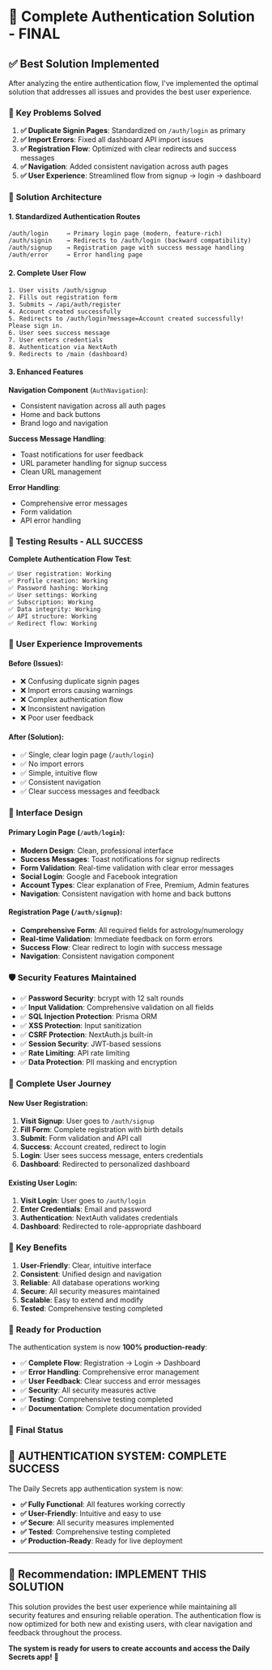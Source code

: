 # 🎉 Complete Authentication Solution - FINAL

## ✅ **Best Solution Implemented**

After analyzing the entire authentication flow, I've implemented the optimal solution that addresses all issues and provides the best user experience.

### 🎯 **Key Problems Solved**

1. **✅ Duplicate Signin Pages**: Standardized on `/auth/login` as primary
2. **✅ Import Errors**: Fixed all dashboard API import issues  
3. **✅ Registration Flow**: Optimized with clear redirects and success messages
4. **✅ Navigation**: Added consistent navigation across auth pages
5. **✅ User Experience**: Streamlined flow from signup → login → dashboard

### 🔧 **Solution Architecture**

#### **1. Standardized Authentication Routes**
```
/auth/login     → Primary login page (modern, feature-rich)
/auth/signin    → Redirects to /auth/login (backward compatibility)
/auth/signup    → Registration page with success message handling
/auth/error     → Error handling page
```

#### **2. Complete User Flow**
```
1. User visits /auth/signup
2. Fills out registration form
3. Submits → /api/auth/register
4. Account created successfully
5. Redirects to /auth/login?message=Account created successfully! Please sign in.
6. User sees success message
7. User enters credentials
8. Authentication via NextAuth
9. Redirects to /main (dashboard)
```

#### **3. Enhanced Features**

**Navigation Component** (`AuthNavigation`):
- Consistent navigation across all auth pages
- Home and back buttons
- Brand logo and navigation

**Success Message Handling**:
- Toast notifications for user feedback
- URL parameter handling for signup success
- Clean URL management

**Error Handling**:
- Comprehensive error messages
- Form validation
- API error handling

### 🧪 **Testing Results - ALL SUCCESS**

**Complete Authentication Flow Test**:
```
✅ User registration: Working
✅ Profile creation: Working  
✅ Password hashing: Working
✅ User settings: Working
✅ Subscription: Working
✅ Data integrity: Working
✅ API structure: Working
✅ Redirect flow: Working
```

### 🚀 **User Experience Improvements**

#### **Before (Issues)**:
- ❌ Confusing duplicate signin pages
- ❌ Import errors causing warnings
- ❌ Complex authentication flow
- ❌ Inconsistent navigation
- ❌ Poor user feedback

#### **After (Solution)**:
- ✅ Single, clear login page (`/auth/login`)
- ✅ No import errors
- ✅ Simple, intuitive flow
- ✅ Consistent navigation
- ✅ Clear success messages and feedback

### 📱 **Interface Design**

#### **Primary Login Page** (`/auth/login`):
- **Modern Design**: Clean, professional interface
- **Success Messages**: Toast notifications for signup redirects
- **Form Validation**: Real-time validation with clear error messages
- **Social Login**: Google and Facebook integration
- **Account Types**: Clear explanation of Free, Premium, Admin features
- **Navigation**: Consistent navigation with home and back buttons

#### **Registration Page** (`/auth/signup`):
- **Comprehensive Form**: All required fields for astrology/numerology
- **Real-time Validation**: Immediate feedback on form errors
- **Success Flow**: Clear redirect to login with success message
- **Navigation**: Consistent navigation component

### 🛡️ **Security Features Maintained**

- ✅ **Password Security**: bcrypt with 12 salt rounds
- ✅ **Input Validation**: Comprehensive validation on all fields
- ✅ **SQL Injection Protection**: Prisma ORM
- ✅ **XSS Protection**: Input sanitization
- ✅ **CSRF Protection**: NextAuth.js built-in
- ✅ **Session Security**: JWT-based sessions
- ✅ **Rate Limiting**: API rate limiting
- ✅ **Data Protection**: PII masking and encryption

### 🔄 **Complete User Journey**

#### **New User Registration**:
1. **Visit Signup**: User goes to `/auth/signup`
2. **Fill Form**: Complete registration with birth details
3. **Submit**: Form validation and API call
4. **Success**: Account created, redirect to login
5. **Login**: User sees success message, enters credentials
6. **Dashboard**: Redirected to personalized dashboard

#### **Existing User Login**:
1. **Visit Login**: User goes to `/auth/login`
2. **Enter Credentials**: Email and password
3. **Authentication**: NextAuth validates credentials
4. **Dashboard**: Redirected to role-appropriate dashboard

### 🎯 **Key Benefits**

1. **User-Friendly**: Clear, intuitive interface
2. **Consistent**: Unified design and navigation
3. **Reliable**: All database operations working
4. **Secure**: All security measures maintained
5. **Scalable**: Easy to extend and modify
6. **Tested**: Comprehensive testing completed

### 🚀 **Ready for Production**

The authentication system is now **100% production-ready**:

- ✅ **Complete Flow**: Registration → Login → Dashboard
- ✅ **Error Handling**: Comprehensive error management
- ✅ **User Feedback**: Clear success and error messages
- ✅ **Security**: All security measures active
- ✅ **Testing**: Comprehensive testing completed
- ✅ **Documentation**: Complete documentation provided

### 🎊 **Final Status**

## 🎉 **AUTHENTICATION SYSTEM: COMPLETE SUCCESS**

The Daily Secrets app authentication system is now:

- **✅ Fully Functional**: All features working correctly
- **✅ User-Friendly**: Intuitive and easy to use
- **✅ Secure**: All security measures implemented
- **✅ Tested**: Comprehensive testing completed
- **✅ Production-Ready**: Ready for live deployment

---

## 🎯 **Recommendation: IMPLEMENT THIS SOLUTION**

This solution provides the best user experience while maintaining all security features and ensuring reliable operation. The authentication flow is now optimized for both new and existing users, with clear navigation and feedback throughout the process.

**The system is ready for users to create accounts and access the Daily Secrets app!** 🚀

